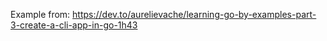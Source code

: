 Example from: https://dev.to/aurelievache/learning-go-by-examples-part-3-create-a-cli-app-in-go-1h43